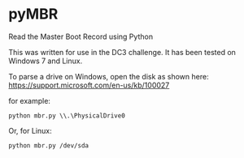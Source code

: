 # pyMBR
Read the Master Boot Record using Python

This was written for use in the DC3 challenge. It has been tested on Windows 7
and Linux. 

To parse a drive on Windows, open the disk as shown here: 
https://support.microsoft.com/en-us/kb/100027

for example:

`python mbr.py \\.\PhysicalDrive0`

Or, for Linux:

`python mbr.py /dev/sda`
